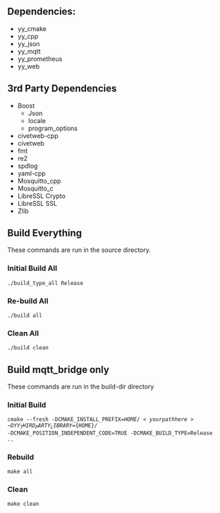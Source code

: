 ## Dependencies:
- yy_cmake
- yy_cpp
- yy_json
- yy_mqtt
- yy_prometheus
- yy_web

## 3rd Party Dependencies
- Boost
  - Json
  - locale
  - program_options
- civetweb-cpp
- civetweb
- fmt
- re2
- spdlog
- yaml-cpp
- Mosquitto_cpp
- Mosquitto_c
- LibreSSL Crypto
- LibreSSL SSL
- Zlib

## Build Everything
These commands are run in the source directory.
### Initial Build All
<code>./build_type_all Release</code>
### Re-build All
<code>./build all</code>
### Clean All
<code>./build clean</code>

## Build mqtt_bridge only
These commands are run in the build-dir directory
### Initial Build
<code>cmake --fresh -DCMAKE_INSTALL_PREFIX=${HOME}/<your path here> -DYY_THIRD_PARTY_LIBRARY=${HOME}/<third party includes path> -DCMAKE_POSITION_INDEPENDENT_CODE=TRUE -DCMAKE_BUILD_TYPE=Release ..</code>
### Rebuild
<code>make all</code>
### Clean
<code>make clean</code>
